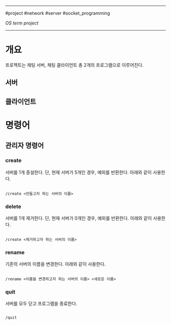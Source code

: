 
---

#project #network #server #socket_programming 

_OS term project_

---

# 개요

프로젝트는 채팅 서버, 채팅 클라이언트 총 2개의 프로그램으로 이루어진다.

## 서버



## 클라이언트

# 명령어

## 관리자 명령어

### create

서버를 1개 증설한다. 단, 현재 서버가 5개인 경우, 예외를 반환한다.
아래와 같이 사용한다.

```text

/create <만들고자 하는 서버의 이름>

```

### delete

서버를 1개 제거한다. 단, 현재 서버가 0개인 경우, 예외를 반환한다.
아래와 같이 사용한다.

```text

/create <제거하고자 하는 서버의 이름>

```

### rename

기존의 서버의 이름을 변경한다.
아래와 같이 사용한다.

```text

/rename <이름을 변경하고자 하는 서버의 이름> <새로운 이름>

```

### quit

서버를 모두 닫고 프로그램을 종료한다.

```text

/quit

```